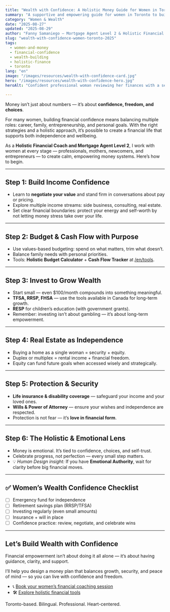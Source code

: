 ```yaml
---
title: "Wealth with Confidence: A Holistic Money Guide for Women in Toronto (2025)"
summary: "A supportive and empowering guide for women in Toronto to build financial confidence, independence, and long-term security — blending strategy with holistic wellbeing."
category: "Women & Wealth"
date: "2025-08-27"
updated: "2025-08-29"
author: "Fanny Samaniego — Mortgage Agent Level 2 & Holistic Financial Coach"
slug: "wealth-with-confidence-women-toronto-2025"
tags:
  - women-and-money
  - financial-confidence
  - wealth-building
  - holistic-finance
  - toronto
lang: "en"
image: "/images/resources/wealth-with-confidence-card.jpg"
hero: "/images/resources/wealth-with-confidence-hero.jpg"
heroAlt: "Confident professional woman reviewing her finances with a sense of clarity and empowerment"

---
```


Money isn’t just about numbers — it’s about **confidence, freedom, and choices**.  

For many women, building financial confidence means balancing multiple roles: career, family, entrepreneurship, and personal goals. With the right strategies and a holistic approach, it’s possible to create a financial life that supports both independence and wellbeing.  

As a **Holistic Financial Coach and Mortgage Agent Level 2**, I work with women at every stage — professionals, mothers, newcomers, and entrepreneurs — to create calm, empowering money systems. Here’s how to begin.

---

## Step 1: Build Income Confidence

- Learn to **negotiate your value** and stand firm in conversations about pay or pricing.  
- Explore multiple income streams: side business, consulting, real estate.  
- Set clear financial boundaries: protect your energy and self-worth by not letting money stress take over your life.  

---

## Step 2: Budget & Cash Flow with Purpose

- Use values-based budgeting: spend on what matters, trim what doesn’t.  
- Balance family needs with personal priorities.  
- Tools: **Holistic Budget Calculator** + **Cash Flow Tracker** at [/en/tools](/en/tools).  

---

## Step 3: Invest to Grow Wealth

- Start small — even $100/month compounds into something meaningful.  
- **TFSA, RRSP, FHSA** — use the tools available in Canada for long-term growth.  
- **RESP** for children’s education (with government grants).  
- Remember: investing isn’t about gambling — it’s about long-term empowerment.  

---

## Step 4: Real Estate as Independence

- Buying a home as a single woman = security + equity.  
- Duplex or multiplex = rental income + financial freedom.  
- Equity can fund future goals when accessed wisely and strategically.  

---

## Step 5: Protection & Security

- **Life insurance & disability coverage** — safeguard your income and your loved ones.  
- **Wills & Power of Attorney** — ensure your wishes and independence are respected.  
- Protection is not fear — it’s **love in financial form**.  

---

## Step 6: The Holistic & Emotional Lens

- Money is emotional. It’s tied to confidence, choices, and self-trust.  
- Celebrate progress, not perfection — every small step matters.  
- 💡 *Human Design insight:* If you have **Emotional Authority**, wait for clarity before big financial moves.  

---

## ✅ Women’s Wealth Confidence Checklist

- [ ] Emergency fund for independence  
- [ ] Retirement savings plan (RRSP/TFSA)  
- [ ] Investing regularly (even small amounts)  
- [ ] Insurance + will in place  
- [ ] Confidence practice: review, negotiate, and celebrate wins  

---

## Let’s Build Wealth with Confidence

Financial empowerment isn’t about doing it all alone — it’s about having guidance, clarity, and support.  

I’ll help you design a money plan that balances growth, security, and peace of mind — so you can live with confidence and freedom.  

- 📞 [Book your women’s financial coaching session](/en/contact)  
- 🛠 [Explore holistic financial tools](/en/tools)  

Toronto-based. Bilingual. Professional. Heart-centered.  
